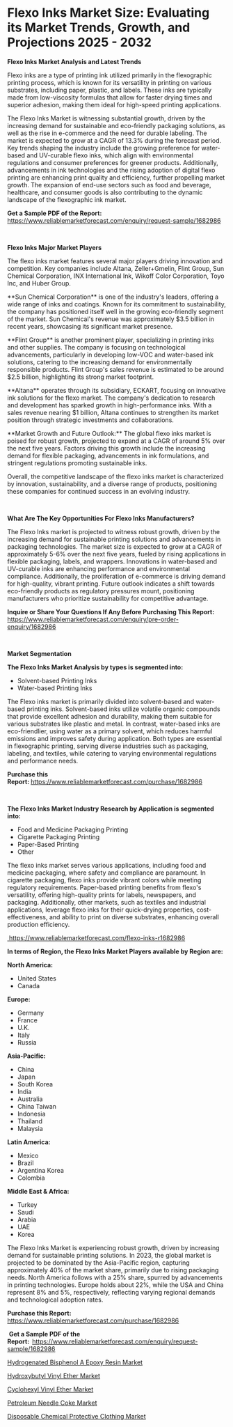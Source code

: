 <p><h1>Flexo Inks Market Size: Evaluating its Market Trends, Growth, and Projections 2025 - 2032</h1></p><p><strong>Flexo Inks Market Analysis and Latest Trends</strong></p>
<p><p>Flexo inks are a type of printing ink utilized primarily in the flexographic printing process, which is known for its versatility in printing on various substrates, including paper, plastic, and labels. These inks are typically made from low-viscosity formulas that allow for faster drying times and superior adhesion, making them ideal for high-speed printing applications. </p><p>The Flexo Inks Market is witnessing substantial growth, driven by the increasing demand for sustainable and eco-friendly packaging solutions, as well as the rise in e-commerce and the need for durable labeling. The market is expected to grow at a CAGR of 13.3% during the forecast period. Key trends shaping the industry include the growing preference for water-based and UV-curable flexo inks, which align with environmental regulations and consumer preferences for greener products. Additionally, advancements in ink technologies and the rising adoption of digital flexo printing are enhancing print quality and efficiency, further propelling market growth. The expansion of end-use sectors such as food and beverage, healthcare, and consumer goods is also contributing to the dynamic landscape of the flexographic ink market.</p></p>
<p><strong>Get a Sample PDF of the Report:&nbsp;</strong> <a href="https://www.reliablemarketforecast.com/enquiry/request-sample/1682986?utm_campaign=2042&utm_medium=2&utm_source=Github&utm_content=ia&utm_term=30012025&utm_id=flexo-inks">https://www.reliablemarketforecast.com/enquiry/request-sample/1682986</a></p>
<p>&nbsp;</p>
<p><strong>Flexo Inks Major Market Players</strong></p>
<p><p>The flexo inks market features several major players driving innovation and competition. Key companies include Altana, Zeller+Gmelin, Flint Group, Sun Chemical Corporation, INX International Ink, Wikoff Color Corporation, Toyo Inc, and Huber Group.</p><p>**Sun Chemical Corporation** is one of the industry's leaders, offering a wide range of inks and coatings. Known for its commitment to sustainability, the company has positioned itself well in the growing eco-friendly segment of the market. Sun Chemical's revenue was approximately $3.5 billion in recent years, showcasing its significant market presence.</p><p>**Flint Group** is another prominent player, specializing in printing inks and other supplies. The company is focusing on technological advancements, particularly in developing low-VOC and water-based ink solutions, catering to the increasing demand for environmentally responsible products. Flint Group's sales revenue is estimated to be around $2.5 billion, highlighting its strong market footprint.</p><p>**Altana** operates through its subsidiary, ECKART, focusing on innovative ink solutions for the flexo market. The company's dedication to research and development has sparked growth in high-performance inks. With a sales revenue nearing $1 billion, Altana continues to strengthen its market position through strategic investments and collaborations.</p><p>**Market Growth and Future Outlook:** The global flexo inks market is poised for robust growth, projected to expand at a CAGR of around 5% over the next five years. Factors driving this growth include the increasing demand for flexible packaging, advancements in ink formulations, and stringent regulations promoting sustainable inks.</p><p>Overall, the competitive landscape of the flexo inks market is characterized by innovation, sustainability, and a diverse range of products, positioning these companies for continued success in an evolving industry.</p></p>
<p>&nbsp;</p>
<p><strong>What Are The Key Opportunities For Flexo Inks Manufacturers?</strong></p>
<p><p>The Flexo Inks market is projected to witness robust growth, driven by the increasing demand for sustainable printing solutions and advancements in packaging technologies. The market size is expected to grow at a CAGR of approximately 5-6% over the next five years, fueled by rising applications in flexible packaging, labels, and wrappers. Innovations in water-based and UV-curable inks are enhancing performance and environmental compliance. Additionally, the proliferation of e-commerce is driving demand for high-quality, vibrant printing. Future outlook indicates a shift towards eco-friendly products as regulatory pressures mount, positioning manufacturers who prioritize sustainability for competitive advantage.</p></p>
<p><strong>Inquire or Share Your Questions If Any Before Purchasing This Report:</strong> <a href="https://www.reliablemarketforecast.com/enquiry/pre-order-enquiry/1682986?utm_campaign=2042&utm_medium=2&utm_source=Github&utm_content=ia&utm_term=30012025&utm_id=flexo-inks">https://www.reliablemarketforecast.com/enquiry/pre-order-enquiry/1682986</a></p>
<p>&nbsp;</p>
<p><strong>Market Segmentation</strong></p>
<p><strong>The Flexo Inks Market Analysis by types is segmented into:</strong></p>
<p><ul><li>Solvent-based Printing Inks</li><li>Water-based Printing Inks</li></ul></p>
<p><p>The Flexo inks market is primarily divided into solvent-based and water-based printing inks. Solvent-based inks utilize volatile organic compounds that provide excellent adhesion and durability, making them suitable for various substrates like plastic and metal. In contrast, water-based inks are eco-friendlier, using water as a primary solvent, which reduces harmful emissions and improves safety during application. Both types are essential in flexographic printing, serving diverse industries such as packaging, labeling, and textiles, while catering to varying environmental regulations and performance needs.</p></p>
<p><strong>Purchase this Report:&nbsp;</strong><a href="https://www.reliablemarketforecast.com/purchase/1682986?utm_campaign=2042&utm_medium=2&utm_source=Github&utm_content=ia&utm_term=30012025&utm_id=flexo-inks">https://www.reliablemarketforecast.com/purchase/1682986</a></p>
<p>&nbsp;</p>
<p><strong>The Flexo Inks Market Industry Research by Application is segmented into:</strong></p>
<p><ul><li>Food and Medicine Packaging Printing</li><li>Cigarette Packaging Printing</li><li>Paper-Based Printing</li><li>Other</li></ul></p>
<p><p>The flexo inks market serves various applications, including food and medicine packaging, where safety and compliance are paramount. In cigarette packaging, flexo inks provide vibrant colors while meeting regulatory requirements. Paper-based printing benefits from flexo's versatility, offering high-quality prints for labels, newspapers, and packaging. Additionally, other markets, such as textiles and industrial applications, leverage flexo inks for their quick-drying properties, cost-effectiveness, and ability to print on diverse substrates, enhancing overall production efficiency.</p></p>
<p><a href="https://www.reliablemarketforecast.com/flexo-inks-r1682986?utm_campaign=2042&utm_medium=2&utm_source=Github&utm_content=ia&utm_term=30012025&utm_id=flexo-inks">&nbsp;https://www.reliablemarketforecast.com/flexo-inks-r1682986</a></p>
<p><strong>In terms of Region, the Flexo Inks Market Players available by Region are:</strong></p>
<p>
    <p> <strong> North America: </strong>
        <ul>
            <li>United States</li>
            <li>Canada</li>
        </ul>
        </p> 
    <p> <strong> Europe: </strong>
        <ul>
            <li>Germany</li>
            <li>France</li>
            <li>U.K.</li>
            <li>Italy</li>
            <li>Russia</li>
        </ul>
        </p> 
    <p> <strong> Asia-Pacific: </strong>
        <ul>
            <li>China</li>
            <li>Japan</li>
            <li>South Korea</li>
            <li>India</li>
            <li>Australia</li>
            <li>China Taiwan</li>
            <li>Indonesia</li>
            <li>Thailand</li>
            <li>Malaysia</li>
        </ul>
        </p> 
    <p> <strong> Latin America: </strong>
        <ul>
            <li>Mexico</li>
            <li>Brazil</li>
            <li>Argentina Korea</li>
            <li>Colombia</li>
        </ul>
        </p> 
    <p> <strong> Middle East & Africa: </strong>
        <ul>
            <li>Turkey</li>
            <li>Saudi</li>
            <li>Arabia</li>
            <li>UAE</li>
            <li>Korea</li>
        </ul>
    </p>
    </p>
<p><p>The Flexo Inks Market is experiencing robust growth, driven by increasing demand for sustainable printing solutions. In 2023, the global market is projected to be dominated by the Asia-Pacific region, capturing approximately 40% of the market share, primarily due to rising packaging needs. North America follows with a 25% share, spurred by advancements in printing technologies. Europe holds about 22%, while the USA and China represent 8% and 5%, respectively, reflecting varying regional demands and technological adoption rates.</p></p>
<p><strong>Purchase this Report: </strong><a href="https://www.reliablemarketforecast.com/purchase/1682986?utm_campaign=2042&utm_medium=2&utm_source=Github&utm_content=ia&utm_term=30012025&utm_id=flexo-inks">https://www.reliablemarketforecast.com/purchase/1682986</a></p>
<p>&nbsp;<strong>Get a Sample PDF of the Report:&nbsp;&nbsp;</strong><a href="https://www.reliablemarketforecast.com/enquiry/request-sample/1682986?utm_campaign=2042&utm_medium=2&utm_source=Github&utm_content=ia&utm_term=30012025&utm_id=flexo-inks">https://www.reliablemarketforecast.com/enquiry/request-sample/1682986</a></p>
<p><strong></strong></p>
<p><p><a href="https://github.com/risingtrista99259/Market-Research-Report-List-1/blob/main/hydrogenated-bisphenol-a-epoxy-resin-market.md?utm_campaign=2042&utm_medium=2&utm_source=Github&utm_content=ia&utm_term=30012025&utm_id=flexo-inks">Hydrogenated Bisphenol A Epoxy Resin Market</a></p><p><a href="https://github.com/birnbaumbulah0/Market-Research-Report-List-1/blob/main/hydroxybutyl-vinyl-ether-market.md?utm_campaign=2042&utm_medium=2&utm_source=Github&utm_content=ia&utm_term=30012025&utm_id=flexo-inks">Hydroxybutyl Vinyl Ether Market</a></p><p><a href="https://github.com/hartsockdonnette82/Market-Research-Report-List-1/blob/main/cyclohexyl-vinyl-ether-market.md?utm_campaign=2042&utm_medium=2&utm_source=Github&utm_content=ia&utm_term=30012025&utm_id=flexo-inks">Cyclohexyl Vinyl Ether Market</a></p><p><a href="https://github.com/jawelling7979/Market-Research-Report-List-1/blob/main/petroleum-needle-coke-market.md?utm_campaign=2042&utm_medium=2&utm_source=Github&utm_content=ia&utm_term=30012025&utm_id=flexo-inks">Petroleum Needle Coke Market</a></p><p><a href="https://github.com/dmitriyvo6rog/Market-Research-Report-List-1/blob/main/disposable-chemical-protective-clothing-market.md?utm_campaign=2042&utm_medium=2&utm_source=Github&utm_content=ia&utm_term=30012025&utm_id=flexo-inks">Disposable Chemical Protective Clothing Market</a></p></p>